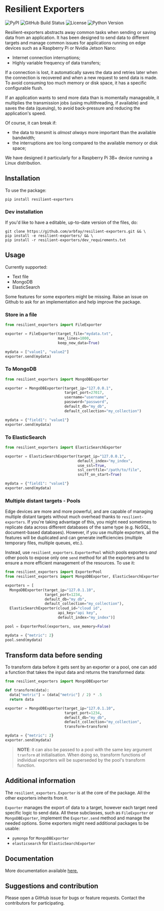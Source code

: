 # Resilient Exporters
![PyPI](https://img.shields.io/pypi/v/resilient-exporters?logo=pypi&logoColor=white&style=for-the-badge)
![GitHub Build Status](https://img.shields.io/github/workflow/status/arbfay/resilient-exporters/Python%20package?logo=github&style=for-the-badge)
![License](https://img.shields.io/github/license/arbfay/resilient-exporters?style=for-the-badge)
![Python Version](https://img.shields.io/badge/3.5+%20-%2314354C.svg?label=PYTHON&style=for-the-badge&logo=python&logoColor=white)

Resilient-exporters abstracts away common tasks when sending or saving data from an application. It has been designed to send data to different targets and manage common issues for applications running on edge devices such as a Raspberry Pi or Nvidia Jetson Nano:
- Internet connection interruptions;
- Highly variable frequency of data transfers;

If a connection is lost, it automatically saves the data and retries later when the connection is recovered and when a new request to send data is made. To avoid consuming too much memory or disk space, it has a specific configurable flush.

If an application wants to send more data than is momentally manageable, it multiplies the transmission jobs (using multithreading, if available) and saves the data (queuing), to avoid back-pressure and reducing the application's speed.

Of course, it can break if:
- the data to transmit is _almost always_ more important than the available bandwidth;
- the interruptions are too long compared to the available memory or disk space;

We have designed it particularly for a Raspberry Pi 3B+ device running a Linux distribution.

## Installation
To use the package:
```
pip install resilient-exporters
```
### Dev installation
If you'd like to have a editable, up-to-date version of the files, do:
```
git clone https://github.com/arbfay/resilient-exporters.git && \
pip install -e resilient-exporters/ && \
pip install -r resilient-exporters/dev_requirements.txt
```

## Usage
Currently supported:
- Text file
- MongoDB
- ElasticSearch

Some features for some exporters might be missing. Raise an issue on Github to ask for an implementation and help improve the package.

### Store in a file
```python
from resilient_exporters import FileExporter

exporter = FileExporter(target_file="mydata.txt",
                        max_lines=1000,
                        keep_new_data=True)

mydata = ["value1", "value2"]
exporter.send(mydata)
```

### To MongoDB
```python
from resilient_exporters import MongoDBExporter

exporter = MongoDBExporter(target_ip="127.0.0.1",
                           target_port=27017,
                           username="username",
                           password="password",
                           default_db="my_db",
                           default_collection="my_collection")

mydata = {"field1": "value1"}
exporter.send(mydata)
```

### To ElasticSearch
```python
from resilient_exporters import ElasticSearchExporter

exporter = ElasticSearchExporter(target_ip="127.0.0.1",
                                 default_index="my_index",
                                 use_ssl=True,
                                 ssl_certfile="/path/to/file",
                                 sniff_on_start=True)

mydata = {"field1": "value1"}
exporter.send(mydata)
```

### Multiple distant targets - Pools
Edge devices are more and more powerful, and are capable of managing multiple distant targets without much overhead thanks to `resilient-exporters`. If you're taking advantage of this, you might need sometimes to replicate data across different databases of the same type (e.g. NoSQL, document-based databases). However, if you use multiple exporters, all the features will be duplicated and can generate inefficiencies (multiple temporary files, multiple queues, etc.).

Instead, use `resilient_exporters.ExporterPool` which pools exporters _and_ other pools to expose only one `send` method for all the exporters and to ensure a more efficient management of the resources. To use it:
```python
from resilient_exporters import ExporterPool
from resilient_exporters import MongoDBExporter, ElasticSearchExporter

exporters = [
  MongoDBExporter(target_ip="127.0.1.10",
                  target_port=1234,
                  default_db="my_db",
                  default_collection="my_collection"),
  ElasticSearchExporter(cloud_id="cloud id",
                        api_key="api key",
                        default_index="my_index")]

pool = ExporterPool(exporters, use_memory=False)

mydata = {"metric": 2}
pool.send(mydata)
```

## Transform data before sending
To transform data before it gets sent by an exporter or a pool, one can add a function that takes the input data and returns the transformed data:
```python
from resilient_exporters import MongoDBExporter

def transform(data):
  data["metric"] = (data["metric"] / 2) * .5
  return data

exporter = MongoDBExporter(target_ip="127.0.1.10",
                           target_port=1234,
                           default_db="my_db",
                           default_collection="my_collection",
                           transform=transform)

mydata = {"metric": 2}
exporter.send(mydata)
```
>**NOTE**: it can also be passed to a pool with the same key argument `tranform` at initialisation. When doing so, transform functions of individual exporters will be superseded by the pool's transform function.

## Additional information
The `resilient_exporters.Exporter` is at the core of the package. All the other exporters inherits from it.

`Exporter` manages the export of data to a target, however each target need specific logic to send data. All these subclasses, such as `FileExporter` or `MongoDBExporter`, implement the `Exporter.send` method and manage the needed options. Some exporters might need additional packages to be usable:
- `pymongo` for `MongoDBExporter`
- `elasticsearch` for `ElasticSearchExporter`

## Documentation
More documentation available [here.](https://resilient-exporters.readthedocs.io)

## Suggestions and contribution
Please open a GitHub issue for bugs or feature requests.
Contact the contributors for participating.

